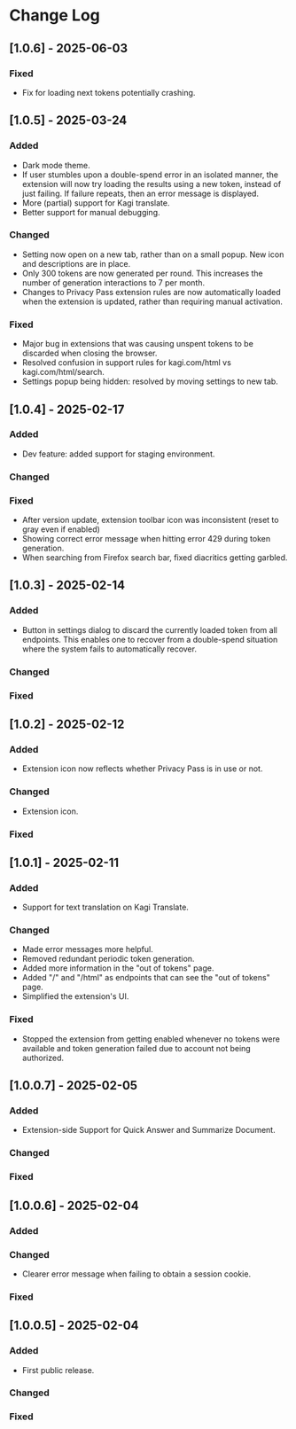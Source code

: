 
# Change Log

## [1.0.6] - 2025-06-03

### Fixed

- Fix for loading next tokens potentially crashing.

## [1.0.5] - 2025-03-24

### Added

- Dark mode theme.
- If user stumbles upon a double-spend error in an isolated manner, the extension will now try loading the results using a new token, instead of just failing. If failure repeats, then an error message is displayed.
- More (partial) support for Kagi translate.
- Better support for manual debugging.

### Changed

- Setting now open on a new tab, rather than on a small popup. New icon and descriptions are in place.
- Only 300 tokens are now generated per round. This increases the number of generation interactions to 7 per month.
- Changes to Privacy Pass extension rules are now automatically loaded when the extension is updated, rather than requiring manual activation.

### Fixed

- Major bug in extensions that was causing unspent tokens to be discarded when closing the browser.
- Resolved confusion in support rules for kagi.com/html vs kagi.com/html/search.
- Settings popup being hidden: resolved by moving settings to new tab.

## [1.0.4] - 2025-02-17

### Added

- Dev feature: added support for staging environment.

### Changed

### Fixed

- After version update, extension toolbar icon was inconsistent (reset to gray even if enabled)
- Showing correct error message when hitting error 429 during token generation.
- When searching from Firefox search bar, fixed diacritics getting garbled.

## [1.0.3] - 2025-02-14

### Added

- Button in settings dialog to discard the currently loaded token from all endpoints. This enables one to recover from a double-spend situation where the system fails to automatically recover.

### Changed

### Fixed

## [1.0.2] - 2025-02-12

### Added

- Extension icon now reflects whether Privacy Pass is in use or not.

### Changed

- Extension icon.

### Fixed

## [1.0.1] - 2025-02-11

### Added

- Support for text translation on Kagi Translate.

### Changed

- Made error messages more helpful.
- Removed redundant periodic token generation.
- Added more information in the "out of tokens" page.
- Added "/" and "/html" as endpoints that can see the "out of tokens" page.
- Simplified the extension's UI.

### Fixed

- Stopped the extension from getting enabled whenever no tokens were available and token generation failed due to account not being authorized.

## [1.0.0.7] - 2025-02-05

### Added

-   Extension-side Support for Quick Answer and Summarize Document.

### Changed

### Fixed

## [1.0.0.6] - 2025-02-04

### Added

### Changed
- Clearer error message when failing to obtain a session cookie.

### Fixed

## [1.0.0.5] - 2025-02-04

### Added

- First public release.

### Changed

### Fixed
